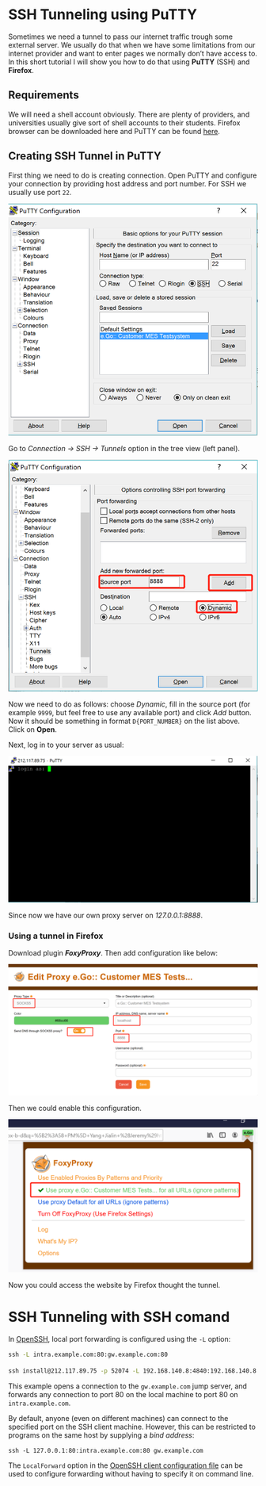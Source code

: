 # SSH Tunneling using PuTTY

Sometimes we need a tunnel to pass our internet traffic trough some external server. We usually do that when we have some limitations from our internet provider and want to enter pages we normally don’t have access to. In this short tutorial I will show you how to do that using **PuTTY** (SSH) and **Firefox**.

## **Requirements**

We will need a shell account obviously. There are plenty of providers, and universities usually give sort of shell accounts to their students. Firefox browser can be downloaded here and PuTTY can be found [here](https://www.putty.org/).

## **Creating SSH Tunnel in PuTTY**

First thing we need to do is creating connection. Open PuTTY and configure your connection by providing host address and port number. For SSH we usually use port `22`.

![](<https://raw.githubusercontent.com/SXiaobin/technological-base/master/.image/1559050324227.png?token=AGDYE4ONN7LHBOTX3C5DTKK45U6AM>)

Go to *Connection → SSH → Tunnels* option in the tree view (left panel).

![1559050634136](<https://raw.githubusercontent.com/SXiaobin/technological-base/master/.image/1559050634136.png?token=AGDYE4OLOLT7S73MDDBRNU245U6B2>)

Now we need to do as follows: choose *Dynamic*, fill in the source port (for example `9999`, but feel free to use any available port) and click *Add* button. Now it should be something in format `D{PORT_NUMBER}` on the list above. Click on **Open**.

Next, log in to your server as usual:

![1559050672875](<https://raw.githubusercontent.com/SXiaobin/technological-base/master/.image/1559050672875.png?token=AGDYE4IZ77KZT6YHMDHP4GS45U6GA>)

Since now we have our own proxy server on *127.0.0.1:8888*.

### **Using a tunnel in Firefox**

Download plugin ***FoxyProxy***. Then add configuration like below:

![1559050817455](<https://raw.githubusercontent.com/SXiaobin/technological-base/master/.image/1559050817455.png?token=AGDYE4NJQ7LI3KD4HZWL6RC45U6HA>)

Then we could enable this configuration. 

![1559051418027](<https://raw.githubusercontent.com/SXiaobin/technological-base/master/.image/1559051418027.png?token=AGDYE4LLNASFFP74TMFOTFK476WD6>)

Now you could access the website by Firefox thought the tunnel.

# SSH Tunneling with SSH comand

In [OpenSSH](https://www.ssh.com/ssh/openssh/), local port forwarding is configured using the `-L` option:

```cmd
ssh -L intra.example.com:80:gw.example.com:80 

ssh install@212.117.89.75 -p 52074 -L 192.168.140.8:4840:192.168.140.8:4840
```

This example opens a connection to the `gw.example.com` jump server, and forwards any connection to port 80 on the local machine to port 80 on `intra.example.com`.

By default, anyone (even on different machines) can connect to the specified port on the SSH client machine. However, this can be restricted to programs on the same host by supplying a *bind address*:

```
ssh -L 127.0.0.1:80:intra.example.com:80 gw.example.com
```

The `LocalForward` option in the [OpenSSH client configuration file](https://www.ssh.com/ssh/config/) can be used to configure forwarding without having to specify it on command line.

